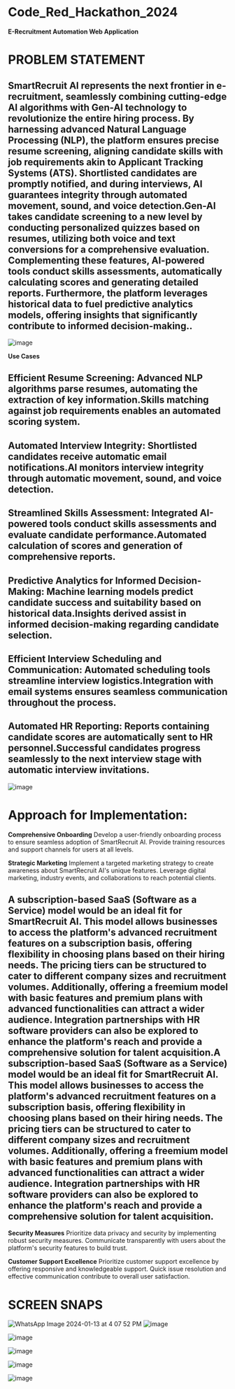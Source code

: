 # Code_Red_Hackathon_2024

**E-Recruitment Automation Web Application**

 # PROBLEM STATEMENT 
 ## SmartRecruit AI represents the next frontier in e-recruitment, seamlessly combining cutting-edge AI algorithms with Gen-AI technology to revolutionize the entire hiring process. By harnessing advanced Natural Language Processing (NLP), the platform ensures precise resume screening, aligning candidate skills with job requirements akin to Applicant Tracking Systems (ATS). Shortlisted candidates are promptly notified, and during interviews, AI guarantees integrity through automated movement, sound, and voice detection.Gen-AI takes candidate screening to a new level by conducting personalized quizzes based on resumes, utilizing both voice and text conversions for a comprehensive evaluation. Complementing these features, AI-powered tools conduct skills assessments, automatically calculating scores and generating detailed reports. Furthermore, the platform leverages historical data to fuel predictive analytics models, offering insights that significantly contribute to informed decision-making..
 ![image](https://github.com/Prureddy/Code_Red_Hackathon_2024/assets/145218253/7343b2ba-b59c-4289-a506-77b5d0bd3bac)

**Use Cases**
## Efficient Resume Screening: Advanced NLP algorithms parse resumes, automating the extraction of key information.Skills matching against job requirements enables an automated scoring system.
## Automated Interview Integrity: Shortlisted candidates receive automatic email notifications.AI monitors interview integrity through automatic movement, sound, and voice detection.
## Streamlined Skills Assessment: Integrated AI-powered tools conduct skills assessments and evaluate candidate performance.Automated calculation of scores and generation of comprehensive reports.
## Predictive Analytics for Informed Decision-Making: Machine learning models predict candidate success and suitability based on historical data.Insights derived assist in informed decision-making regarding candidate selection.
## Efficient Interview Scheduling and Communication: Automated scheduling tools streamline interview logistics.Integration with email systems ensures seamless communication throughout the process.
## Automated HR Reporting: Reports containing candidate scores are automatically sent to HR personnel.Successful candidates progress seamlessly to the next interview stage with automatic interview invitations.
![image](https://github.com/Prureddy/Code_Red_Hackathon_2024/assets/145218253/7343b2ba-b59c-4289-a506-77b5d0bd3bac)

# Approach for Implementation:


**Comprehensive Onboarding**
Develop a user-friendly onboarding process to ensure seamless adoption of SmartRecruit AI. Provide training resources and support channels for users at all levels.

**Strategic Marketing**
Implement a targeted marketing strategy to create awareness about SmartRecruit AI's unique features. Leverage digital marketing, industry events, and collaborations to reach potential clients.

## A subscription-based SaaS (Software as a Service) model would be an ideal fit for SmartRecruit AI. This model allows businesses to access the platform's advanced recruitment features on a subscription basis, offering flexibility in choosing plans based on their hiring needs. The pricing tiers can be structured to cater to different company sizes and recruitment volumes. Additionally, offering a freemium model with basic features and premium plans with advanced functionalities can attract a wider audience. Integration partnerships with HR software providers can also be explored to enhance the platform's reach and provide a comprehensive solution for talent acquisition.A subscription-based SaaS (Software as a Service) model would be an ideal fit for SmartRecruit AI. This model allows businesses to access the platform's advanced recruitment features on a subscription basis, offering flexibility in choosing plans based on their hiring needs. The pricing tiers can be structured to cater to different company sizes and recruitment volumes. Additionally, offering a freemium model with basic features and premium plans with advanced functionalities can attract a wider audience. Integration partnerships with HR software providers can also be explored to enhance the platform's reach and provide a comprehensive solution for talent acquisition.

**Security Measures**
Prioritize data privacy and security by implementing robust security measures. Communicate transparently with users about the platform's security features to build trust.

**Customer Support Excellence**
Prioritize customer support excellence by offering responsive and knowledgeable support. Quick issue resolution and effective communication contribute to overall user satisfaction.
 
# SCREEN SNAPS
![WhatsApp Image 2024-01-13 at 4 07 52 PM](https://github.com/Prureddy/Code_Red_Hackathon_2024/assets/145218253/54fdb8b0-4f71-4308-975f-6c2bb4be6a6d)
![image](https://github.com/Prureddy/Code_Red_Hackathon_2024/assets/145218253/a6428398-d180-4b3b-8e79-cf7b24fda267)

![image](https://github.com/Prureddy/Code_Red_Hackathon_2024/assets/145218253/b44fb7d8-49aa-41b1-9979-d6e7b39ae632)

![image](https://github.com/Prureddy/Code_Red_Hackathon_2024/assets/145218253/748575a1-1e23-4c47-89c8-b7fc8c51969e)

![image](https://github.com/Prureddy/Code_Red_Hackathon_2024/assets/145218253/036a0d16-98ae-4ced-b492-8652c5e57933)

![image](https://github.com/Prureddy/Code_Red_Hackathon_2024/assets/145218253/87183cf4-a063-4eb7-9b9a-50d83589a866)







